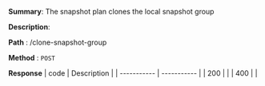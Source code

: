 **Summary**: The snapshot plan clones the local snapshot group

**Description**:

**Path** : /clone-snapshot-group

**Method** : `POST`

**Response**
| code      | Description |
| ----------- | ----------- |
|  200   |       |
|  400   |       |

